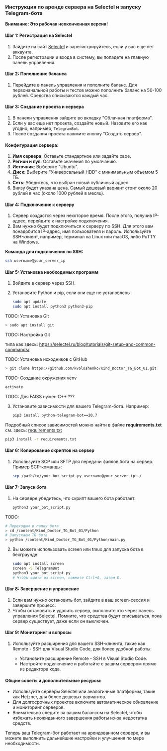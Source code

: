 ### Инструкция по аренде сервера на Selectel и запуску Telegram-бота

**Внимание: Это рабочая неоконченная версия!**

#### Шаг 1: Регистрация на Selectel

1. Зайдите на сайт [Selectel](https://selectel.ru/) и зарегистрируйтесь, если у вас еще нет аккаунта.
2. После регистрации и входа в систему, вы попадете на главную панель управления.

#### Шаг 2: Пополнение баланса

1. Перейдите в панель управления и пополните баланс. Для первоначальной работы и тестов можно пополнить баланс на 50-100 рублей. Средства списываются каждый час.
   
#### Шаг 3: Создание проекта и сервера

1. В панели управления зайдите во вкладку "Облачная платформа".
2. Если у вас еще нет проекта, создайте новый. Назовите его как угодно, например, `TelegramBot`.
3. После создания проекта нажмите кнопку "Создать сервер".

#### Конфигурация сервера:

1. **Имя сервера**: Оставьте стандартное или задайте свое.
2. **Регион и пул**: Оставьте значения по умолчанию.
3. **Источник**: Выберите "Ubuntu".
4. **Диск**: Выберите "Универсальный HDD" с минимальным объемом 5 ГБ.
5. **Сеть**: Убедитесь, что выбран новый публичный адрес.
6. Внизу будет указана цена. Самый дешевый вариант стоит около 20 рублей в час (около 1000 рублей в месяц).

#### Шаг 4: Подключение к серверу

1. Сервер создастся через некоторое время. После этого, получив IP-адрес, перейдите к настройке подключения.
2. Вам нужно будет подключиться к серверу по SSH. Для этого вам понадобится IP-адрес, имя пользователя и пароль. Используйте SSH-клиент, например, терминал на Linux или macOS, либо PuTTY на Windows.

**Команда для подключения по SSH:**
   
   ```bash
   ssh username@your_server_ip
   ```

#### Шаг 5: Установка необходимых программ

1. Войдите в сервер через SSH.
2. Установите Python и pip, если они еще не установлены:
   
   ```bash
   sudo apt update
   sudo apt install python3 python3-pip
   ```


TODO: Установка Git
   ```bash
   > sudo apt install git
   ```

TODO: Настройка Git

типа как здесь: https://selectel.ru/blog/tutorials/git-setup-and-common-commands/

TODO: Установка исходников с GitHub
   ```bash
  > git clone https://github.com/kvoloshenko/Kind_Doctor_TG_Bot_01.git
  ```

TODO: Создание окружения venv
  ```bash
  activate
  ```

TODO: Для FAISS нужен С++ ???

3. Установите зависимости для вашего Telegram-бота. Например:
   
   ```bash
   pip3 install python-telegram-bot==20.7
   ```
Подробный список зависимостей можно найти в файле  **requirements.txt** см. здесь: [requirements.txt](requirements.txt)

   ```bash
  pip3 install -r requirements.txt
   ```

#### Шаг 6: Копирование скриптов на сервер

1. Используйте SCP или SFTP для передачи файлов бота на сервер. Пример SCP-команды:
   
   ```bash
   scp /path/to/your_bot_script.py username@your_server_ip:~/  
   ```

#### Шаг 7: Запуск бота

1. На сервере убедитесь, что скрипт вашего бота работает:
   
   ```bash
   python3 your_bot_script.py
   ```
   
TODO:
   ```bash
   # Переходим в папку бота
   > cd /content/Kind_Doctor_TG_Bot_01/Python
   # Запускаем TG ботa
   > python /content/Kind_Doctor_TG_Bot_01/Python/main.py
   ```
2. Вы можете использовать screen или tmux для запуска бота в бекграунде:
   
   ```bash
   sudo apt install screen
   screen -S TelegramBot
   python3 your_bot_script.py
   # Чтобы выйти из screen, нажмите Ctrl+A, затем D.
   ```

#### Шаг 8: Завершение и управление

1. Если вам нужно остановить бот, зайдите в ваш screen-сессия и завершите процесс.
2. Чтобы остановить и удалить сервер, выполните это через панель управления Selectel. Помните, что средства будут списываться, пока сервер существует, даже если он выключен.

#### Шаг 9: Мониторинг и вопросы

1. Используйте расширения для вашего SSH-клиента, такие как Remote - SSH для Visual Studio Code, для более удобной работы:
   
   - Установите расширение Remote - SSH в Visual Studio Code.
   - Настройте подключение и работайте с вашим сервером прямо из редактора кода.

#### Общие советы и дополнительные ресурсы:

- Используйте серверы Selectel или аналогичные платформы, такие как Hetzner, для более дешевых вариантов.
- Для долгосрочных проектов включите автоматическое обновление и мониторинг серверов.
- Внимательно следите за вашим балансом на Selectel, чтобы избежать неожиданного завершения работы из-за недостатка средств.

Теперь ваш Telegram-бот работает на арендованном сервере, и вы можете выполнить дальнейшие настройки и улучшения по мере необходимости.